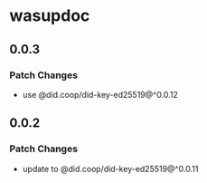 # wasupdoc

## 0.0.3

### Patch Changes

- use @did.coop/did-key-ed25519@^0.0.12

## 0.0.2

### Patch Changes

- update to @did.coop/did-key-ed25519@^0.0.11
